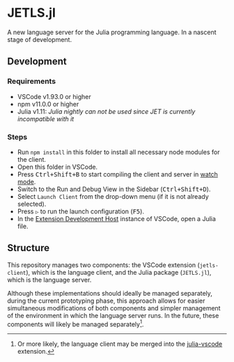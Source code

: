 # JETLS.jl

A new language server for the Julia programming language. In a nascent stage of development.

## Development

### Requirements

- VSCode v1.93.0 or higher
- npm v11.0.0 or higher
- Julia v1.11: _Julia nightly can not be used since JET is currently incompatible with it_

### Steps

- Run `npm install` in this folder to install all necessary node modules for the client.
- Open this folder in VSCode.
- Press <kbd>Ctrl+Shift+B</kbd> to start compiling the client and server in [watch mode](https://code.visualstudio.com/docs/editor/tasks#:~:text=The%20first%20entry%20executes,the%20HelloWorld.js%20file.).
- Switch to the Run and Debug View in the Sidebar (<kbd>Ctrl+Shift+D</kbd>).
- Select `Launch Client` from the drop-down menu (if it is not already selected).
- Press `▷` to run the launch configuration (<kbd>F5</kbd>).
- In the [Extension Development Host](https://code.visualstudio.com/api/get-started/your-first-extension#:~:text=Then%2C%20inside%20the%20editor%2C%20press%20F5.%20This%20will%20compile%20and%20run%20the%20extension%20in%20a%20new%20Extension%20Development%20Host%20window.) instance of VSCode, open a Julia file.

## Structure

This repository manages two components: the VSCode extension (`jetls-client`), which is the
language client, and the Julia package (`JETLS.jl`), which is the language server.

Although these implementations should ideally be managed separately, during the current
prototyping phase, this approach allows for easier simultaneous modifications of both
components and simpler management of the environment in which the language server runs.
In the future, these components will likely be managed separately[^1].

[^1]: Or more likely, the language client may be merged into the [julia-vscode](https://github.com/julia-vscode/julia-vscode) extension.
